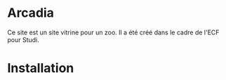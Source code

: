 # Arcadia
Ce site est un site vitrine pour un zoo.
Il a été créé dans le cadre de l'ECF pour Studi.

# Installation